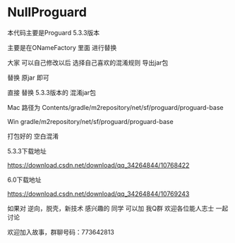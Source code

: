 # NullProguard

本代码主要是Proguard 5.3.3版本


主要是在ONameFactory 里面 进行替换

大家 可以自己修改以后 选择自己喜欢的混淆规则 导出jar包 

替换 原jar 即可 

直接 替换  5.3.3版本的 混淆jar包 

Mac 路径为 Contents/gradle/m2repository/net/sf/proguard/proguard-base

Win        gradle/m2repository/net/sf/proguard/proguard-base

打包好的 空白混淆 

5.3.3下载地址 

https://download.csdn.net/download/qq_34264844/10768422

6.0下载地址

https://download.csdn.net/download/qq_34264844/10769243


如果对 逆向，脱壳，新技术 感兴趣的 同学 可以加 我Q群 欢迎各位能人志士 一起讨论

欢迎加入故事，群聊号码：773642813 

